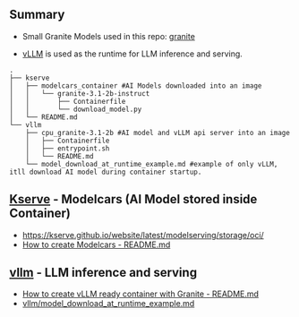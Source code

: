 

## Summary
- Small Granite Models used in this repo: [granite](https://huggingface.co/ibm-granite/)

- [vLLM](https://docs.vllm.ai/en/stable/index.html) is used as the runtime for LLM inference and serving.

```
.
├── kserve
│   ├── modelcars_container #AI Models downloaded into an image
│   │   └── granite-3.1-2b-instruct
│   │       ├── Containerfile
│   │       └── download_model.py
│   └── README.md
└── vllm
    ├── cpu_granite-3.1-2b #AI model and vLLM api server into an image
    │   ├── Containerfile
    │   ├── entrypoint.sh
    │   └── README.md
    └── model_download_at_runtime_example.md #example of only vLLM, itll download AI model during container startup.
```

## [Kserve](kserve) - Modelcars (AI Model stored inside Container)

- https://kserve.github.io/website/latest/modelserving/storage/oci/
- [How to create Modelcars - README.md](kserve/README.md)

## [vllm](vllm) - LLM inference and serving
- [How to create vLLM ready container with Granite - README.md](vllm/cpu_granite-3.1-2b/README.md)
- [vllm/model_download_at_runtime_example.md](vllm/model_download_at_runtime_example.md)